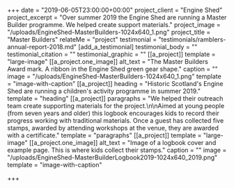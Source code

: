 +++
date = "2019-06-05T23:00:00+00:00"
project_client = "Engine Shed"
project_excerpt = "Over summer 2019 the Engine Shed are running a Master Builder programme. We helped create support materials."
project_image = "/uploads/EngineShed-MasterBuilders-1024x640_1.png"
project_title = "Master Builders"
relateMe = "project"
testimonial = "testimonials/ramblers-annual-report-2018.md"
[add_a_testimonial]
testimonial_body = ""
testimonial_citation = ""
testimonial_graphic = ""
[[a_project]]
template = "large-image"
[[a_project.one_image]]
alt_text = "The Master Builders Award mark. A ribbon in the Engine Shed green gear shape."
caption = ""
image = "/uploads/EngineShed-MasterBuilders-1024x640_1.png"
template = "image-with-caption"
[[a_project]]
heading = "Historic Scotland's Engine Shed are running a children's activity programme in summer 2019."
template = "heading"
[[a_project]]
paragraphs = "We helped their outreach team create supporting materials for the project.\n\nAimed at young people (from seven years and older) this logbook encourages kids to record their progress working with traditional materials. Once a guest has collected five stamps, awarded by attending workshops at the venue, they are awarded with a certificate."
template = "paragraphs"
[[a_project]]
template = "large-image"
[[a_project.one_image]]
alt_text = "Image of a logbook cover and example page. This is where kids collect their stamps."
caption = ""
image = "/uploads/EngineShed-MasterBuilderLogbook2019-1024x640_2019.png"
template = "image-with-caption"

+++
